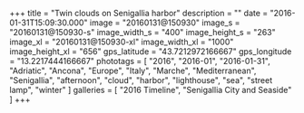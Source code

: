 +++
title = "Twin clouds on Senigallia harbor"
description = ""
date = "2016-01-31T15:09:30.000"
image = "20160131@150930"
image_s = "20160131@150930-s"
image_width_s = "400"
image_height_s = "263"
image_xl = "20160131@150930-xl"
image_width_xl = "1000"
image_height_xl = "656"
gps_latitude = "43.7212972166667"
gps_longitude = "13.2217444166667"
phototags = [ "2016", "2016-01", "2016-01-31", "Adriatic", "Ancona", "Europe", "Italy", "Marche", "Mediterranean", "Senigallia", "afternoon", "cloud", "harbor", "lighthouse", "sea", "street lamp", "winter" ]
galleries = [ "2016 Timeline", "Senigallia City and Seaside" ]
+++
